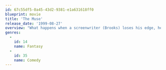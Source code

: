 ```yaml
---
id: 67c55df5-0a45-43d2-9381-e1a631618ff0
blueprint: movie
title: 'The Muse'
release_date: '1999-08-27'
overview: "What happens when a screenwriter (Brooks) loses his edge, he turns to anyone he can for help... even if it's the mythical \"Zeus's Daughter\" (Stone). And he's willing to pay, albeit reluctantly, whatever price it takes to satisfy this goddess, especially when her advice gets him going again on a sure-fire script. However, this is not the limit of her help, she also gets the writer's wife (MacDowell) going on her own bakery enterprise, much to the chagrin of Brooks, who has already had to make many personal sacrifices for his own help."
genres:
  -
    id: 14
    name: Fantasy
  -
    id: 35
    name: Comedy
---
```

